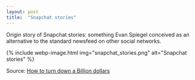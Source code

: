 ```yaml
---
layout: post
title:  "Snapchat stories"
---
```


Origin story of Snapchat stories: something Evan Spiegel conceived as an alternative to the standard newsfeed on other social networks.

{% include webp-image.html img="snapchat_stories.png" alt="Snapchat stories" %}

Source: [How to turn down a Billion dollars](https://www.goodreads.com/book/show/34964879-how-to-turn-down-a-billion-dollars)
